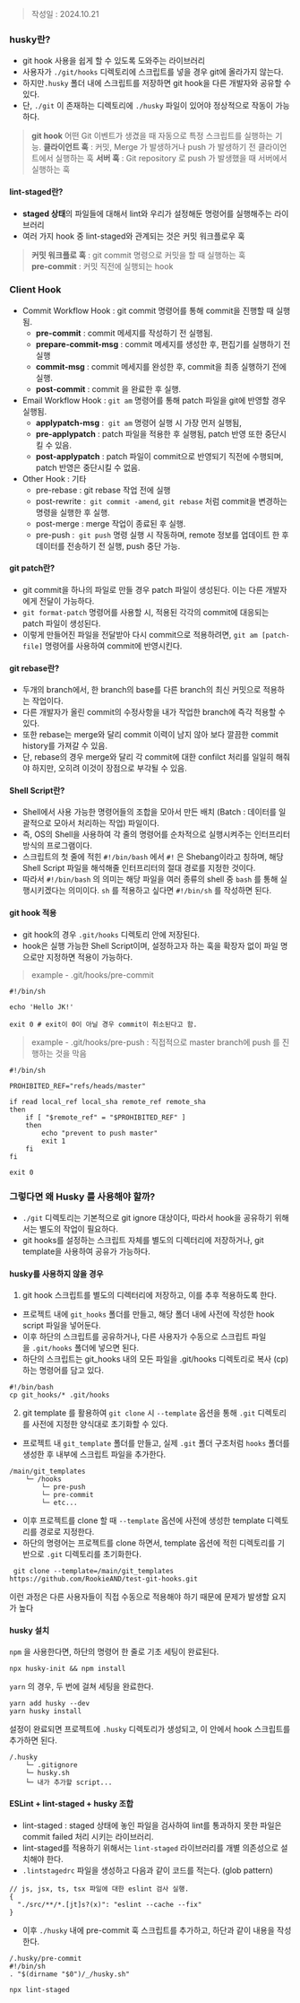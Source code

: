 >작성일 : 2024.10.21
### husky란?
- git hook 사용을 쉽게 할 수 있도록 도와주는 라이브러리
- 사용자가 `./git/hooks` 디렉토리에 스크립트를 넣을 경우 git에 올라가지 않는다.
- 하지만`.husky` 폴더 내에 스크립트를 저장하면 git hook을 다른 개발자와 공유할 수 있다.
- 단, `./git` 이 존재하는 디렉토리에 `./husky` 파일이 있어야 정상적으로 작동이 가능하다.

> **git hook**
> 어떤 Git 이벤트가 생겼을 때 자동으로 특정 스크립트를 실행하는 기능.
> **클라이언트 훅** : 커밋, Merge 가 발생하거나 push 가 발생하기 전 클라이언트에서 실행하는 훅
> **서버 훅** : Git repository 로 push 가 발생했을 때 서버에서 실행하는 훅

#### lint-staged란?
- **staged 상태**의 파일들에 대해서 lint와 우리가 설정해둔 명령어를 실행해주는 라이브러리
- 여러 가지 hook 중 lint-staged와 관계되는 것은 커밋 워크플로우 훅
> **커밋 워크플로 훅** : git commit 명령으로 커밋을 할 때 실행하는 훅  
> **pre-commit** : 커밋 직전에 실행되는 hook

### Client Hook
- Commit Workflow Hook : git commit 명령어를 통해 commit을 진행할 때 실행됨.
    - **pre-commit** : 
	    commit 메세지를 작성하기 전 실행됨.
    - **prepare-commit-msg** : 
	    commit 메세지를 생성한 후, 편집기를 실행하기 전 실행
    - **commit-msg** : 
	    commit 메세지를 완성한 후, commit을 최종 실행하기 전에 실행.
    - **post-commit** : 
	    commit 을 완료한 후 실행.
- Email Workflow Hook : `git am` 명령어를 통해 patch 파일을 git에 반영할 경우 실행됨.
    - **applypatch-msg** : 
	    `git am` 명령어 실행 시 가장 먼저 실행됨,
    - **pre-applypatch** : 
	    patch 파일을 적용한 후 실행됨, patch 반영 또한 중단시킬 수 있음.
    - **post-applypatch** : 
		patch 파일이 commit으로 반영되기 직전에 수행되며, patch 반영은 중단시킬 수 없음.
- Other Hook : 기타
    - pre-rebase : 
	    git rebase 작업 전에 실행
    - post-rewrite : 
	    `git commit -amend`, `git rebase` 처럼 commit을 변경하는 명령을 실행한 후 실행.
    - post-merge : 
	    merge 작업이 종료된 후 실행.
    - pre-push : 
	    `git push` 명령 실행 시 작동하며, remote 정보를 업데이트 한 후 데이터를 전송하기 전 실행, push 중단 가능.

#### git patch란?
- git commit을 하나의 파일로 만들 경우 patch 파일이 생성된다. 이는 다른 개발자에게 전달이 가능하다.
- `git format-patch` 명령어를 사용할 시, 적용된 각각의 commit에 대응되는 patch 파일이 생성된다.
- 이렇게 만들어진 파일을 전달받아 다시 commit으로 적용하려면, `git am [patch-file]` 명령어를 사용하여 commit에 반영시킨다.

#### git rebase란?
- 두개의 branch에서, 한 branch의 base를 다른 branch의 최신 커밋으로 적용하는 작업이다.
- 다른 개발자가 올린 commit의 수정사항을 내가 작업한 branch에 즉각 적용할 수 있다.
- 또한 rebase는 merge와 달리 commit 이력이 남지 않아 보다 깔끔한 commit history를 가져갈 수 있음.
- 단, rebase의 경우 merge와 달리 각 commit에 대한 confilct 처리를 일일히 해줘야 하지만, 오히려 이것이 장점으로 부각될 수 있음.

#### Shell Script란?
- Shell에서 사용 가능한 명령어들의 조합을 모아서 만든 배치 (Batch : 데이터를 일괄적으로 모아서 처리하는 작업) 파일이다.
- 즉, OS의 Shell을 사용하여 각 줄의 명령어를 순차적으로 실행시켜주는 인터프리터 방식의 프로그램이다.
- 스크립트의 첫 줄에 적힌 `#!/bin/bash` 에서 `#!` 은 Shebang이라고 칭하며, 해당 Shell Script 파일을 해석해줄 인터프리터의 절대 경로를 지정한 것이다.
- 따라서 `#!/bin/bash` 의 의미는 해당 파일을 여러 종류의 shell 중 `bash` 를 통해 실행시키겠다는 의미이다. `sh` 를 적용하고 싶다면 `#!/bin/sh` 를 작성하면 된다.

#### git hook 적용
- git hook의 경우 `.git/hooks` 디렉토리 안에 저장된다.
- hook은 실행 가능한 Shell Script이며, 설정하고자 하는 훅을 확장자 없이 파일 명으로만 지정하면 적용이 가능하다.
> example - .git/hooks/pre-commit
```null
#!/bin/sh

echo 'Hello JK!'

exit 0 # exit이 0이 아닐 경우 commit이 취소된다고 함.
```

> example - .git/hooks/pre-push  : 직접적으로 master branch에 push 를 진행하는 것을 막음
```null
#!/bin/sh

PROHIBITED_REF="refs/heads/master"
​
if read local_ref local_sha remote_ref remote_sha
then
    if [ "$remote_ref" = "$PROHIBITED_REF" ]
    then
        echo "prevent to push master"
        exit 1
    fi
fi

exit 0
```

### 그렇다면 왜 Husky 를 사용해야 할까?
- `./git` 디렉토리는 기본적으로 git ignore 대상이다, 따라서 hook을 공유하기 위해서는 별도의 작업이 필요하다.
- git hooks를 설정하는 스크립트 자체를 별도의 디렉터리에 저장하거나, git template을 사용하여 공유가 가능하다.

#### husky를 사용하지 않을 경우
1. git hook 스크립트를 별도의 디렉터리에 저장하고, 이를 추후 적용하도록 한다.
- 프로젝트 내에 `git_hooks` 폴더를 만들고, 해당 폴더 내에 사전에 작성한 hook script 파일을 넣어둔다.
- 이후 하단의 스크립트를 공유하거나, 다른 사용자가 수동으로 스크립트 파일을 `.git/hooks` 폴더에 넣으면 된다.
- 하단의 스크립트는 git_hooks 내의 모든 파일을 .git/hooks 디렉토리로 복사 (cp) 하는 명령어를 담고 있다.
```null
#!/bin/bash
cp git_hooks/* .git/hooks
```

2. git template 를 활용하여 `git clone` 시 `--template` 옵션을 통해 `.git` 디렉토리를 사전에 지정한 양식대로 초기화할 수 있다.
- 프로젝트 내 `git_template` 폴더를 만들고, 실제 `.git` 폴더 구조처럼 `hooks` 폴더를 생성한 후 내부에 스크립트 파일을 추가한다.
```null
/main/git_templates
    └─ /hooks
        └─ pre-push
        └─ pre-commit
        └─ etc...
```
- 이후 프로젝트를 clone 할 때 `--template` 옵션에 사전에 생성한 template 디렉토리를 경로로 지정한다.
- 하단의 명령어는 프로젝트를 clone 하면서, template 옵션에 적힌 디렉토리를 기반으로 `.git` 디렉토리를 초기화한다.
```null
 git clone --template=/main/git_templates https://github.com/RookieAND/test-git-hooks.git
```

이런 과정은 다른 사용자들이 직접 수동으로 적용해야 하기 때문에 문제가 발생할 요지가 높다

#### husky 설치
`npm` 을 사용한다면, 하단의 명령어 한 줄로 기초 세팅이 완료된다.
```null
npx husky-init && npm install
```

`yarn` 의 경우, 두 번에 걸쳐 세팅을 완료한다.
```null
yarn add husky --dev
yarn husky install
```

설정이 완료되면 프로젝트에 `.husky` 디렉토리가 생성되고, 이 안에서 hook 스크립트를 추가하면 된다.
```null
/.husky
    └─ .gitignore
    └─ husky.sh
    └─ 내가 추가할 script...
```

#### ESLint + lint-staged + husky 조합
- lint-staged : staged 상태에 놓인 파일을 검사하여 lint를 통과하지 못한 파일은 commit failed 처리 시키는 라이브러리.
- lint-staged를 적용하기 위해서는 `lint-staged` 라이브러리를 개별 의존성으로 설치해야 한다.
- `.lintstagedrc` 파일을 생성하고 다음과 같이 코드를 적는다. (glob pattern)
```null
// js, jsx, ts, tsx 파일에 대한 eslint 검사 실행.
{
  "./src/**/*.[jt]s?(x)": "eslint --cache --fix"
}
```
- 이후 `./husky` 내에 pre-commit 훅 스크립트를 추가하고, 하단과 같이 내용을 작성한다.

```null
/.husky/pre-commit
#!/bin/sh
. "$(dirname "$0")/_/husky.sh"

npx lint-staged
```